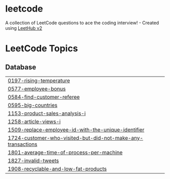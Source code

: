 # leetcode
A collection of LeetCode questions to ace the coding interview! - Created using [LeetHub v2](https://github.com/arunbhardwaj/LeetHub-2.0)

<!---LeetCode Topics Start-->
# LeetCode Topics
## Database
|  |
| ------- |
| [0197-rising-temperature](https://github.com/aashrithhhh/leetcode/tree/master/0197-rising-temperature) |
| [0577-employee-bonus](https://github.com/aashrithhhh/leetcode/tree/master/0577-employee-bonus) |
| [0584-find-customer-referee](https://github.com/aashrithhhh/leetcode/tree/master/0584-find-customer-referee) |
| [0595-big-countries](https://github.com/aashrithhhh/leetcode/tree/master/0595-big-countries) |
| [1153-product-sales-analysis-i](https://github.com/aashrithhhh/leetcode/tree/master/1153-product-sales-analysis-i) |
| [1258-article-views-i](https://github.com/aashrithhhh/leetcode/tree/master/1258-article-views-i) |
| [1509-replace-employee-id-with-the-unique-identifier](https://github.com/aashrithhhh/leetcode/tree/master/1509-replace-employee-id-with-the-unique-identifier) |
| [1724-customer-who-visited-but-did-not-make-any-transactions](https://github.com/aashrithhhh/leetcode/tree/master/1724-customer-who-visited-but-did-not-make-any-transactions) |
| [1801-average-time-of-process-per-machine](https://github.com/aashrithhhh/leetcode/tree/master/1801-average-time-of-process-per-machine) |
| [1827-invalid-tweets](https://github.com/aashrithhhh/leetcode/tree/master/1827-invalid-tweets) |
| [1908-recyclable-and-low-fat-products](https://github.com/aashrithhhh/leetcode/tree/master/1908-recyclable-and-low-fat-products) |
<!---LeetCode Topics End-->